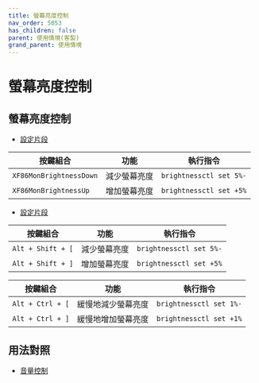 ```yaml
---
title: 螢幕亮度控制
nav_order: 5053
has_children: false
parent: 使用情境(客製)
grand_parent: 使用情境
---
```



# 螢幕亮度控制


## 螢幕亮度控制

* [設定片段](https://github.com/samwhelp/note-about-bspwm/blob/gh-pages/_demo/config/bspwm-config/main/config/bspwm/share/gen/sxhkd-gen-rc/Section/Keybind/Brightness/Control.conf#L18-L24)


| 按鍵組合          | 功能             | 執行指令                                    |
| ----------------- | ---------------- | ------------------------------------------- |
| `XF86MonBrightnessDown` | 減少螢幕亮度         | `brightnessctl set 5%-` |
| `XF86MonBrightnessUp` | 增加螢幕亮度         | `brightnessctl set +5%` |


* [設定片段](https://github.com/samwhelp/note-about-bspwm/blob/gh-pages/_demo/config/bspwm-config/main/config/bspwm/share/gen/sxhkd-gen-rc/Section/Keybind/Brightness/Control.conf#L22-L40)


| 按鍵組合          | 功能             | 執行指令                                    |
| ----------------- | ---------------- | ------------------------------------------- |
| `Alt + Shift + [` | 減少螢幕亮度         | `brightnessctl set 5%-` |
| `Alt + Shift + ]` | 增加螢幕亮度         | `brightnessctl set +5%` |


| 按鍵組合          | 功能             | 執行指令                                    |
| ----------------- | ---------------- | ------------------------------------------- |
| `Alt + Ctrl + [` | 緩慢地減少螢幕亮度         | `brightnessctl set 1%-` |
| `Alt + Ctrl + ]` | 緩慢地增加螢幕亮度         | `brightnessctl set +1%` |





## 用法對照

* [音量控制](https://samwhelp.github.io/note-about-bspwm/read/scenario/main/volume-control.html)
